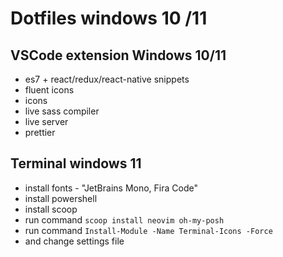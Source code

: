 # Dotfiles windows 10 /11

## VSCode extension Windows 10/11

- es7 + react/redux/react-native snippets
- fluent icons
- icons
- live sass compiler
- live server
- prettier

## Terminal windows 11

- install fonts - "JetBrains Mono, Fira Code"
- install powershell
- install scoop
- run command `scoop install neovim oh-my-posh`
- run command `Install-Module -Name Terminal-Icons -Force`
- and change settings file
